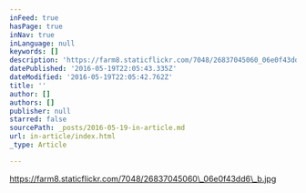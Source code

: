 ```yaml
---
inFeed: true
hasPage: true
inNav: true
inLanguage: null
keywords: []
description: 'https://farm8.staticflickr.com/7048/26837045060_06e0f43dd6_b.jpg'
datePublished: '2016-05-19T22:05:43.335Z'
dateModified: '2016-05-19T22:05:42.762Z'
title: ''
author: []
authors: []
publisher: null
starred: false
sourcePath: _posts/2016-05-19-in-article.md
url: in-article/index.html
_type: Article

---
```

https://farm8.staticflickr.com/7048/26837045060\_06e0f43dd6\_b.jpg